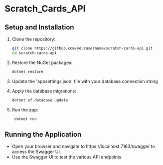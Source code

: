 # Scratch_Cards_API

## Setup and Installation

1. Clone the repository: 
   ```bash
   git clone https://github.com/yourusername/scratch-cards-api.git
   cd scratch-cards-api
   ```
2. Restore the NuGet packages:
   ``` bash
   dotnet restore
   ```
3. Update the 'appsettings.json' file with your database connection string

4. Apply the database migrations:
   ```bash
   dotnet ef database update
   ```
5. Run the app:
   ```bash
    dotnet run
    ```
## Running the Application
- Open your browser and navigate to https://localhost:7163/swagger to access the Swagger UI.
- Use the Swagger UI to test the various API endpoints.
